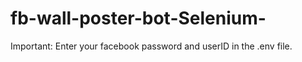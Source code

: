 # fb-wall-poster-bot-Selenium-
Important: Enter your facebook password and userID in the .env file.
